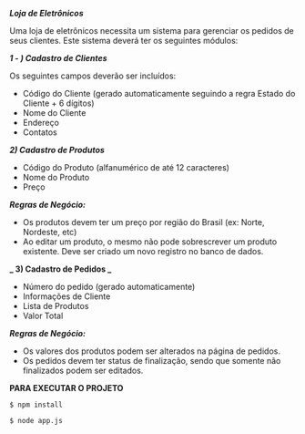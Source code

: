 **_Loja de Eletrônicos_**

Uma loja de eletrônicos necessita um sistema para gerenciar os pedidos de seus clientes. Este sistema deverá ter os seguintes módulos: 

**_1 - ) Cadastro de Clientes_**

Os seguintes campos deverão ser incluídos: 
* Código do Cliente (gerado automaticamente seguindo a regra Estado do Cliente + 6 dígitos) 
* Nome do Cliente 
* Endereço 
* Contatos 

**_2) Cadastro de Produtos_** 

* Código do Produto (alfanumérico de até 12 caracteres) 
* Nome do Produto 
* Preço 

**_Regras de Negócio:_**

 * Os produtos devem ter um preço por região do Brasil (ex: Norte, Nordeste, etc)
 * Ao editar um produto, o mesmo não pode sobrescrever um produto existente. Deve ser criado um novo registro no banco de dados. 

**_ 3) Cadastro de Pedidos _** 

 * Número do pedido (gerado automaticamente) 
 * Informações de Cliente 
 * Lista de Produtos 
 * Valor Total 
 
**_Regras de Negócio:_**

 * Os valores dos produtos podem ser alterados na página de pedidos.
 * Os pedidos devem ter status de finalização, sendo que somente não finalizados podem ser editados. 
 
 **PARA EXECUTAR O PROJETO**
 
 `$ npm install`
 
 `$ node app.js`